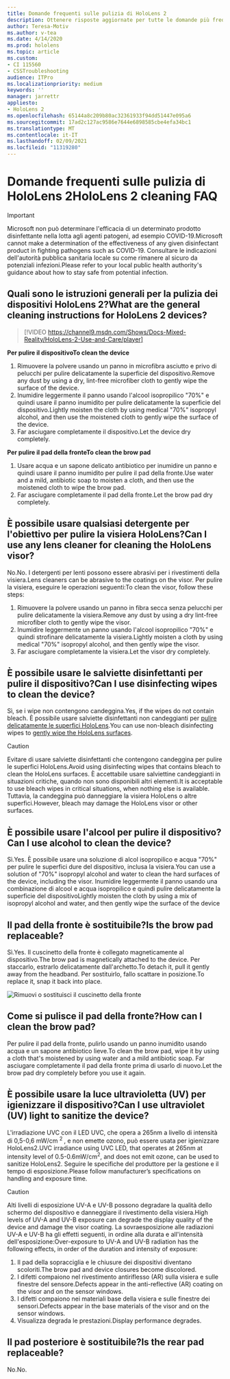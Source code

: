 ```yaml
---
title: Domande frequenti sulle pulizia di HoloLens 2
description: Ottenere risposte aggiornate per tutte le domande più frequenti per la pulizia e la manutenzione del dispositivo HoloLens 2.
author: Teresa-Motiv
ms.author: v-tea
ms.date: 4/14/2020
ms.prod: hololens
ms.topic: article
ms.custom:
- CI 115560
- CSSTroubleshooting
audience: ITPro
ms.localizationpriority: medium
keywords: ''
manager: jarrettr
appliesto:
- HoloLens 2
ms.openlocfilehash: 65144a8c209b80ac32361933f94dd51447e095a6
ms.sourcegitcommit: 17ad2c127ac9586e7644e6898585cbe4efa34bc1
ms.translationtype: MT
ms.contentlocale: it-IT
ms.lasthandoff: 02/09/2021
ms.locfileid: "11319280"
---
```

# <span data-ttu-id="c535b-103">Domande frequenti sulle pulizia di HoloLens 2</span><span class="sxs-lookup"><span data-stu-id="c535b-103">HoloLens 2 cleaning FAQ</span></span>

> [!IMPORTANT]  
> <span data-ttu-id="c535b-104">Microsoft non può determinare l'efficacia di un determinato prodotto disinfettante nella lotta agli agenti patogeni, ad esempio COVID-19.</span><span class="sxs-lookup"><span data-stu-id="c535b-104">Microsoft cannot make a determination of the effectiveness of any given disinfectant product in fighting pathogens such as COVID-19.</span></span> <span data-ttu-id="c535b-105">Consultare le indicazioni dell'autorità pubblica sanitaria locale su come rimanere al sicuro da potenziali infezioni.</span><span class="sxs-lookup"><span data-stu-id="c535b-105">Please refer to your local public health authority's guidance about how to stay safe from potential infection.</span></span>  

## <span data-ttu-id="c535b-106">Quali sono le istruzioni generali per la pulizia dei dispositivi HoloLens 2?</span><span class="sxs-lookup"><span data-stu-id="c535b-106">What are the general cleaning instructions for HoloLens 2 devices?</span></span>

> [!VIDEO https://channel9.msdn.com/Shows/Docs-Mixed-Reality/HoloLens-2-Use-and-Care/player]

<!-- <iframe src="https://channel9.msdn.com/Shows/Docs-Mixed-Reality/HoloLens-2-Use-and-Care/player" width="960" height="540" allowFullScreen frameBorder="0" title="HoloLens 2 Use and Care - Microsoft Channel 9 Video"></iframe> -->

**<span data-ttu-id="c535b-107">Per pulire il dispositivo</span><span class="sxs-lookup"><span data-stu-id="c535b-107">To clean the device</span></span>**

1. <span data-ttu-id="c535b-108">Rimuovere la polvere usando un panno in microfibra asciutto e privo di pelucchi per pulire delicatamente la superficie del dispositivo.</span><span class="sxs-lookup"><span data-stu-id="c535b-108">Remove any dust by using a dry, lint-free microfiber cloth to gently wipe the surface of the device.</span></span>
1. <span data-ttu-id="c535b-109">Inumidire leggermente il panno usando l'alcool isopropilico "70%" e quindi usare il panno inumidito per pulire delicatamente la superficie del dispositivo.</span><span class="sxs-lookup"><span data-stu-id="c535b-109">Lightly moisten the cloth by using medical "70%" isopropyl alcohol, and then use the moistened cloth to gently wipe the surface of the device.</span></span>
1. <span data-ttu-id="c535b-110">Far asciugare completamente il dispositivo.</span><span class="sxs-lookup"><span data-stu-id="c535b-110">Let the device dry completely.</span></span>

**<span data-ttu-id="c535b-111">Per pulire il pad della fronte</span><span class="sxs-lookup"><span data-stu-id="c535b-111">To clean the brow pad</span></span>**

1. <span data-ttu-id="c535b-112">Usare acqua e un sapone delicato antibiotico per inumidire un panno e quindi usare il panno inumidito per pulire il pad della fronte.</span><span class="sxs-lookup"><span data-stu-id="c535b-112">Use water and a mild, antibiotic soap to moisten a cloth, and then use the moistened cloth to wipe the brow pad.</span></span>
1. <span data-ttu-id="c535b-113">Far asciugare completamente il pad della fronte.</span><span class="sxs-lookup"><span data-stu-id="c535b-113">Let the brow pad dry completely.</span></span>

## <span data-ttu-id="c535b-114">È possibile usare qualsiasi detergente per l'obiettivo per pulire la visiera HoloLens?</span><span class="sxs-lookup"><span data-stu-id="c535b-114">Can I use any lens cleaner for cleaning the HoloLens visor?</span></span>

<span data-ttu-id="c535b-115">No.</span><span class="sxs-lookup"><span data-stu-id="c535b-115">No.</span></span> <span data-ttu-id="c535b-116">I detergenti per lenti possono essere abrasivi per i rivestimenti della visiera.</span><span class="sxs-lookup"><span data-stu-id="c535b-116">Lens cleaners can be abrasive to the coatings on the visor.</span></span> <span data-ttu-id="c535b-117">Per pulire la visiera, eseguire le operazioni seguenti:</span><span class="sxs-lookup"><span data-stu-id="c535b-117">To clean the visor, follow these steps:</span></span>  

1. <span data-ttu-id="c535b-118">Rimuovere la polvere usando un panno in fibra secca senza pelucchi per pulire delicatamente la visiera.</span><span class="sxs-lookup"><span data-stu-id="c535b-118">Remove any dust by using a dry lint-free microfiber cloth to gently wipe the visor.</span></span>
1. <span data-ttu-id="c535b-119">Inumidire leggermente un panno usando l'alcool isopropilico "70%" e quindi strofinare delicatamente la visiera.</span><span class="sxs-lookup"><span data-stu-id="c535b-119">Lightly moisten a cloth by using medical "70%" isopropyl alcohol, and then gently wipe the visor.</span></span>
1. <span data-ttu-id="c535b-120">Far asciugare completamente la visiera.</span><span class="sxs-lookup"><span data-stu-id="c535b-120">Let the visor dry completely.</span></span>

## <span data-ttu-id="c535b-121">È possibile usare le salviette disinfettanti per pulire il dispositivo?</span><span class="sxs-lookup"><span data-stu-id="c535b-121">Can I use disinfecting wipes to clean the device?</span></span>

<span data-ttu-id="c535b-122">Sì, se i wipe non contengono candeggina.</span><span class="sxs-lookup"><span data-stu-id="c535b-122">Yes, if the wipes do not contain bleach.</span></span> <span data-ttu-id="c535b-123">È possibile usare salviette disinfettanti non candeggianti per [pulire delicatamente le superfici HoloLens](#what-are-the-general-cleaning-instructions-for-hololens-2-devices).</span><span class="sxs-lookup"><span data-stu-id="c535b-123">You can use non-bleach disinfecting wipes to [gently wipe the HoloLens surfaces](#what-are-the-general-cleaning-instructions-for-hololens-2-devices).</span></span>  

> [!CAUTION]  
> <span data-ttu-id="c535b-124">Evitare di usare salviette disinfettanti che contengono candeggina per pulire le superfici HoloLens.</span><span class="sxs-lookup"><span data-stu-id="c535b-124">Avoid using disinfecting wipes that contains bleach to clean the HoloLens surfaces.</span></span> <span data-ttu-id="c535b-125">È accettabile usare salviettine candeggianti in situazioni critiche, quando non sono disponibili altri elementi.</span><span class="sxs-lookup"><span data-stu-id="c535b-125">It is acceptable to use bleach wipes in critical situations, when nothing else is available.</span></span> <span data-ttu-id="c535b-126">Tuttavia, la candeggina può danneggiare la visiera HoloLens o altre superfici.</span><span class="sxs-lookup"><span data-stu-id="c535b-126">However, bleach may damage the HoloLens visor or other surfaces.</span></span>

## <span data-ttu-id="c535b-127">È possibile usare l'alcool per pulire il dispositivo?</span><span class="sxs-lookup"><span data-stu-id="c535b-127">Can I use alcohol to clean the device?</span></span>

<span data-ttu-id="c535b-128">Sì.</span><span class="sxs-lookup"><span data-stu-id="c535b-128">Yes.</span></span> <span data-ttu-id="c535b-129">È possibile usare una soluzione di alcol isopropilico e acqua "70%" per pulire le superfici dure del dispositivo, inclusa la visiera.</span><span class="sxs-lookup"><span data-stu-id="c535b-129">You can use a solution of "70%" isopropyl alcohol and water to clean the hard surfaces of the device, including the visor.</span></span> <span data-ttu-id="c535b-130">Inumidire leggermente il panno usando una combinazione di alcool e acqua isopropilico e quindi pulire delicatamente la superficie del dispositivo</span><span class="sxs-lookup"><span data-stu-id="c535b-130">Lightly moisten the cloth by using a mix of isopropyl alcohol and water, and then gently wipe the surface of the device</span></span>

## <span data-ttu-id="c535b-131">Il pad della fronte è sostituibile?</span><span class="sxs-lookup"><span data-stu-id="c535b-131">Is the brow pad replaceable?</span></span>

<span data-ttu-id="c535b-132">Sì.</span><span class="sxs-lookup"><span data-stu-id="c535b-132">Yes.</span></span> <span data-ttu-id="c535b-133">Il cuscinetto della fronte è collegato magneticamente al dispositivo.</span><span class="sxs-lookup"><span data-stu-id="c535b-133">The brow pad is magnetically attached to the device.</span></span> <span data-ttu-id="c535b-134">Per staccarlo, estrarlo delicatamente dall'archetto.</span><span class="sxs-lookup"><span data-stu-id="c535b-134">To detach it, pull it gently away from the headband.</span></span> <span data-ttu-id="c535b-135">Per sostituirlo, fallo scattare in posizione.</span><span class="sxs-lookup"><span data-stu-id="c535b-135">To replace it, snap it back into place.</span></span>

![Rimuovi o sostituisci il cuscinetto della fronte](images/hololens2-remove-browpad.png)

## <span data-ttu-id="c535b-137">Come si pulisce il pad della fronte?</span><span class="sxs-lookup"><span data-stu-id="c535b-137">How can I clean the brow pad?</span></span>

<span data-ttu-id="c535b-138">Per pulire il pad della fronte, pulirlo usando un panno inumidito usando acqua e un sapone antibiotico lieve.</span><span class="sxs-lookup"><span data-stu-id="c535b-138">To clean the brow pad, wipe it by using a cloth that's moistened by using water and a mild antibiotic soap.</span></span> <span data-ttu-id="c535b-139">Far asciugare completamente il pad della fronte prima di usarlo di nuovo.</span><span class="sxs-lookup"><span data-stu-id="c535b-139">Let the brow pad dry completely before you use it again.</span></span>

## <span data-ttu-id="c535b-140">È possibile usare la luce ultravioletta (UV) per igienizzare il dispositivo?</span><span class="sxs-lookup"><span data-stu-id="c535b-140">Can I use ultraviolet (UV) light to sanitize the device?</span></span>

<span data-ttu-id="c535b-141">L'irradiazione UVC con il LED UVC, che opera a 265nm a livello di intensità di 0,5-0,6 mW/cm <sup> 2 </sup> , e non emette ozono, può essere usata per igienizzare HoloLens2.</span><span class="sxs-lookup"><span data-stu-id="c535b-141">UVC irradiance using UVC LED, that operates at 265nm at intensity level of 0.5-0.6mW/cm<sup>2</sup>, and does not emit ozone, can be used to sanitize HoloLens2.</span></span> <span data-ttu-id="c535b-142">Seguire le specifiche del produttore per la gestione e il tempo di esposizione.</span><span class="sxs-lookup"><span data-stu-id="c535b-142">Please follow manufacturer’s specifications on handling and exposure time.</span></span>

> [!CAUTION]  
> <span data-ttu-id="c535b-143">Alti livelli di esposizione UV-A e UV-B possono degradare la qualità dello schermo del dispositivo e danneggiare il rivestimento della visiera.</span><span class="sxs-lookup"><span data-stu-id="c535b-143">High levels of UV-A and UV-B exposure can degrade the display quality of the device and damage the visor coating.</span></span> <span data-ttu-id="c535b-144">La sovraesposizione alle radiazioni UV-A e UV-B ha gli effetti seguenti, in ordine alla durata e all'intensità dell'esposizione:</span><span class="sxs-lookup"><span data-stu-id="c535b-144">Over-exposure to UV-A and UV-B radiation has the following effects, in order of the duration and intensity of exposure:</span></span>
>  
> 1. <span data-ttu-id="c535b-145">Il pad della sopracciglia e le chiusure dei dispositivi diventano scoloriti.</span><span class="sxs-lookup"><span data-stu-id="c535b-145">The brow pad and device closures become discolored.</span></span>
> 1. <span data-ttu-id="c535b-146">I difetti compaiono nel rivestimento antiriflesso (AR) sulla visiera e sulle finestre del sensore.</span><span class="sxs-lookup"><span data-stu-id="c535b-146">Defects appear in the anti-reflective (AR) coating on the visor and on the sensor windows.</span></span>
> 1. <span data-ttu-id="c535b-147">I difetti compaiono nei materiali base della visiera e sulle finestre dei sensori.</span><span class="sxs-lookup"><span data-stu-id="c535b-147">Defects appear in the base materials of the visor and on the sensor windows.</span></span>
> 1. <span data-ttu-id="c535b-148">Visualizza degrada le prestazioni.</span><span class="sxs-lookup"><span data-stu-id="c535b-148">Display performance degrades.</span></span>

## <span data-ttu-id="c535b-149">Il pad posteriore è sostituibile?</span><span class="sxs-lookup"><span data-stu-id="c535b-149">Is the rear pad replaceable?</span></span>

<span data-ttu-id="c535b-150">No.</span><span class="sxs-lookup"><span data-stu-id="c535b-150">No.</span></span>
